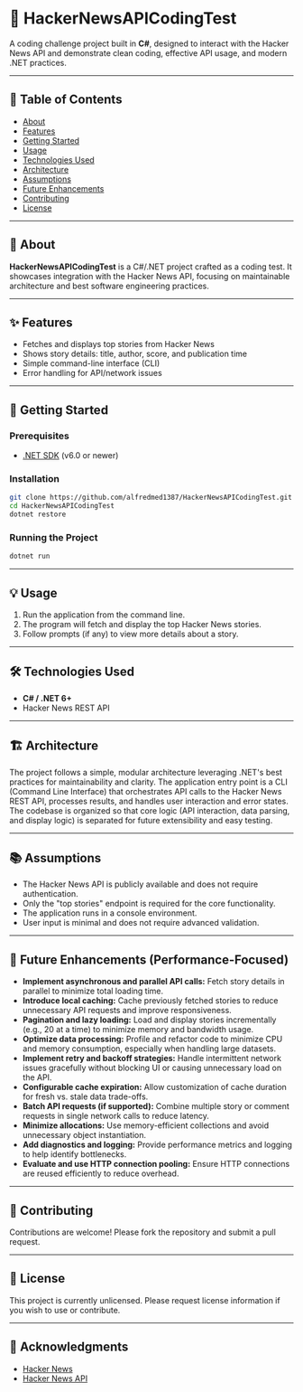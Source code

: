 # 🚀 HackerNewsAPICodingTest

A coding challenge project built in **C#**, designed to interact with the Hacker News API and demonstrate clean coding, effective API usage, and modern .NET practices.

---

## 📝 Table of Contents

- [About](#about)
- [Features](#features)
- [Getting Started](#getting-started)
- [Usage](#usage)
- [Technologies Used](#technologies-used)
- [Architecture](#architecture)
- [Assumptions](#assumptions)
- [Future Enhancements](#future-enhancements)
- [Contributing](#contributing)
- [License](#license)

---

## 📖 About

**HackerNewsAPICodingTest** is a C#/.NET project crafted as a coding test. It showcases integration with the Hacker News API, focusing on maintainable architecture and best software engineering practices.

---

## ✨ Features

- Fetches and displays top stories from Hacker News
- Shows story details: title, author, score, and publication time
- Simple command-line interface (CLI)
- Error handling for API/network issues

---

## 🚀 Getting Started

### Prerequisites

- [.NET SDK](https://dotnet.microsoft.com/download) (v6.0 or newer)

### Installation

```bash
git clone https://github.com/alfredmed1387/HackerNewsAPICodingTest.git
cd HackerNewsAPICodingTest
dotnet restore
```

### Running the Project

```bash
dotnet run
```

---

## 💡 Usage

1. Run the application from the command line.
2. The program will fetch and display the top Hacker News stories.
3. Follow prompts (if any) to view more details about a story.

---

## 🛠️ Technologies Used

- **C# / .NET 6+**
- Hacker News REST API

---

## 🏗️ Architecture

The project follows a simple, modular architecture leveraging .NET's best practices for maintainability and clarity. The application entry point is a CLI (Command Line Interface) that orchestrates API calls to the Hacker News REST API, processes results, and handles user interaction and error states. The codebase is organized so that core logic (API interaction, data parsing, and display logic) is separated for future extensibility and easy testing.

---

## 📚 Assumptions

- The Hacker News API is publicly available and does not require authentication.
- Only the "top stories" endpoint is required for the core functionality.
- The application runs in a console environment.
- User input is minimal and does not require advanced validation.

---

## 🌱 Future Enhancements (Performance-Focused)

- **Implement asynchronous and parallel API calls:** Fetch story details in parallel to minimize total loading time.
- **Introduce local caching:** Cache previously fetched stories to reduce unnecessary API requests and improve responsiveness.
- **Pagination and lazy loading:** Load and display stories incrementally (e.g., 20 at a time) to minimize memory and bandwidth usage.
- **Optimize data processing:** Profile and refactor code to minimize CPU and memory consumption, especially when handling large datasets.
- **Implement retry and backoff strategies:** Handle intermittent network issues gracefully without blocking UI or causing unnecessary load on the API.
- **Configurable cache expiration:** Allow customization of cache duration for fresh vs. stale data trade-offs.
- **Batch API requests (if supported):** Combine multiple story or comment requests in single network calls to reduce latency.
- **Minimize allocations:** Use memory-efficient collections and avoid unnecessary object instantiation.
- **Add diagnostics and logging:** Provide performance metrics and logging to help identify bottlenecks.
- **Evaluate and use HTTP connection pooling:** Ensure HTTP connections are reused efficiently to reduce overhead.

---

## 🤝 Contributing

Contributions are welcome! Please fork the repository and submit a pull request.

---

## 📄 License

This project is currently unlicensed. Please request license information if you wish to use or contribute.

---

## 🙏 Acknowledgments

- [Hacker News](https://news.ycombinator.com/)
- [Hacker News API](https://github.com/HackerNews/API)
